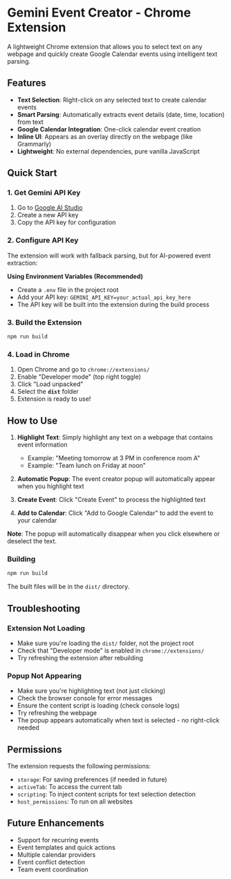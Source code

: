 # Gemini Event Creator - Chrome Extension

A lightweight Chrome extension that allows you to select text on any webpage and quickly create Google Calendar events using intelligent text parsing.

## Features

- **Text Selection**: Right-click on any selected text to create calendar events
- **Smart Parsing**: Automatically extracts event details (date, time, location) from text
- **Google Calendar Integration**: One-click calendar event creation
- **Inline UI**: Appears as an overlay directly on the webpage (like Grammarly)
- **Lightweight**: No external dependencies, pure vanilla JavaScript

## Quick Start

### 1. Get Gemini API Key
1. Go to [Google AI Studio](https://aistudio.google.com/api-keys)
2. Create a new API key
3. Copy the API key for configuration

### 2. Configure API Key
The extension will work with fallback parsing, but for AI-powered event extraction:

 **Using Environment Variables (Recommended)**
   - Create a `.env` file in the project root
   - Add your API key: `GEMINI_API_KEY=your_actual_api_key_here`
   - The API key will be built into the extension during the build process

### 3. Build the Extension
```bash
npm run build
```

### 4. Load in Chrome
1. Open Chrome and go to `chrome://extensions/`
2. Enable "Developer mode" (top right toggle)
3. Click "Load unpacked"
4. Select the **`dist`** folder
5. Extension is ready to use!

## How to Use

1. **Highlight Text**: Simply highlight any text on a webpage that contains event information
   - Example: "Meeting tomorrow at 3 PM in conference room A"
   - Example: "Team lunch on Friday at noon"

2. **Automatic Popup**: The event creator popup will automatically appear when you highlight text

3. **Create Event**: Click "Create Event" to process the highlighted text

4. **Add to Calendar**: Click "Add to Google Calendar" to add the event to your calendar

**Note**: The popup will automatically disappear when you click elsewhere or deselect the text.

### Building
```bash
npm run build
```

The built files will be in the `dist/` directory.

## Troubleshooting

### Extension Not Loading
- Make sure you're loading the `dist/` folder, not the project root
- Check that "Developer mode" is enabled in `chrome://extensions/`
- Try refreshing the extension after rebuilding

### Popup Not Appearing
- Make sure you're highlighting text (not just clicking)
- Check the browser console for error messages
- Ensure the content script is loading (check console logs)
- Try refreshing the webpage
- The popup appears automatically when text is selected - no right-click needed

## Permissions

The extension requests the following permissions:
- `storage`: For saving preferences (if needed in future)
- `activeTab`: To access the current tab
- `scripting`: To inject content scripts for text selection detection
- `host_permissions`: To run on all websites

## Future Enhancements

- Support for recurring events
- Event templates and quick actions
- Multiple calendar providers
- Event conflict detection
- Team event coordination
